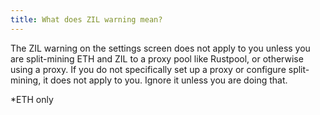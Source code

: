 ```yaml
---
title: What does ZIL warning mean?
---
```


The ZIL warning on the settings screen does not apply to you unless you are split-mining ETH and ZIL to a proxy pool like Rustpool, or otherwise using a proxy. If you do not specifically set up a proxy or configure split-mining, it does not apply to you. Ignore it unless you are doing that.

\*ETH only
